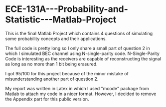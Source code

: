 # ECE-131A---Probability-and-Statistic---Matlab-Project
This is the final Matlab Project which contains 4 questions of simulating some probability concepts and their applications.

The full code is pretty long so I only share a small part of question 2 in which I simulated BEC channel using N-single-parity code.
N-Single-Parity Code is interesting as the receivers are capable of reconstructing the signal as long as no more than 1 bit being erasured. 

I got 95/100 for this project because of the minor mistake of misunderstanding another part of question 2.

My report was written in Latex in which I used "mcode" package from Matlab to attach my code in a nicer format.
However, I decided to remove the Appendix part for this public version. 
